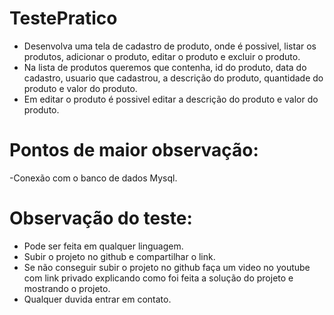 # TestePratico

- Desenvolva uma tela de cadastro de produto, onde é possivel, listar os produtos, adicionar o produto, editar o produto e excluir o produto.
- Na lista de produtos queremos que contenha, id do produto, data do cadastro, usuario que cadastrou, a descrição do produto, quantidade do produto e valor do produto.
- Em editar o produto é possivel editar a descrição do produto e valor do produto.

# Pontos de maior observação:
-Conexão com o banco de dados Mysql.

# Observação do teste:
- Pode ser feita em qualquer linguagem.
- Subir o projeto no github e compartilhar o link.
- Se não conseguir subir o projeto no github faça um video no youtube com link privado explicando como foi feita a solução do projeto e mostrando o projeto.
- Qualquer duvida entrar em contato.
